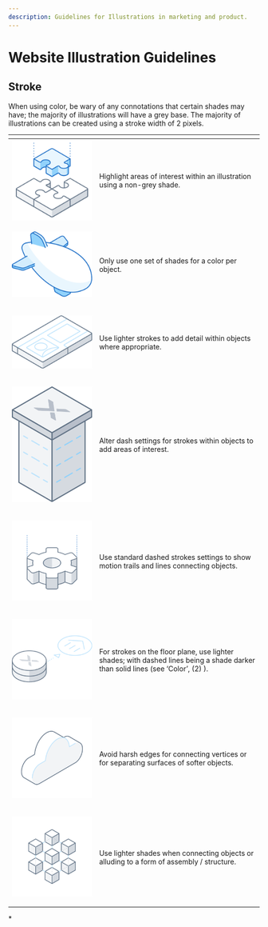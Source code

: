 ```yaml
---
description: Guidelines for Illustrations in marketing and product.
---
```


# Website Illustration Guidelines

## ​​Stroke

​​When using color, be wary of any connotations that certain shades may have; the majority of illustrations will have a grey base. The majority of illustrations can be created using a stroke width of 2 pixels.

<table>
  <thead>
    <tr>
      <th style="text-align:left"></th>
      <th style="text-align:left"></th>
    </tr>
  </thead>
  <tbody>
    <tr>
      <td style="text-align:left">
        <img src="../../.gitbook/assets/puzzle.svg" alt/>
      </td>
      <td style="text-align:left">&#x200B;&#x200B;Highlight areas of interest within an illustration using
        a non-grey shade.</td>
    </tr>
    <tr>
      <td style="text-align:left">
        <p></p>
        <p>
          <img src="../../.gitbook/assets/illustration-guideline-2.svg" alt="Only use one set of shades for a color per object."
          />
        </p>
      </td>
      <td style="text-align:left">Only use one set of shades for a color per object.</td>
    </tr>
    <tr>
      <td style="text-align:left">
        <p></p>
        <p>
          <img src="../../.gitbook/assets/illustration-guideline-3.svg" alt/>
        </p>
      </td>
      <td style="text-align:left">&#x200B;&#x200B;Use lighter strokes to add detail within objects where
        appropriate.</td>
    </tr>
    <tr>
      <td style="text-align:left">
        <p></p>
        <p>
          <img src="../../.gitbook/assets/illustration-guideline-4.svg" alt/>
        </p>
      </td>
      <td style="text-align:left">Alter dash settings for strokes within objects to add areas of interest.</td>
    </tr>
    <tr>
      <td style="text-align:left">
        <p></p>
        <p>
          <img src="../../.gitbook/assets/illustration-guideline-6.svg" alt/>
        </p>
      </td>
      <td style="text-align:left">Use standard dashed strokes settings to show motion trails and lines connecting
        objects.</td>
    </tr>
    <tr>
      <td style="text-align:left">
        <p></p>
        <p>
          <img src="../../.gitbook/assets/illustration-guideline-5.svg" alt/>
        </p>
      </td>
      <td style="text-align:left">For strokes on the floor plane, use lighter shades; with dashed lines
        being a shade darker than solid lines (see &#x2018;Color&#x2019;, (2) ).</td>
    </tr>
    <tr>
      <td style="text-align:left">
        <p></p>
        <p>
          <img src="../../.gitbook/assets/illustration-guideline-7.svg" alt/>
        </p>
      </td>
      <td style="text-align:left">Avoid harsh edges for connecting vertices or for separating surfaces of
        softer objects.</td>
    </tr>
    <tr>
      <td style="text-align:left">
        <p></p>
        <p>
          <img src="../../.gitbook/assets/illustration-guideline-8.svg" alt/>
        </p>
      </td>
      <td style="text-align:left">Use lighter shades when connecting objects or alluding to a form of assembly
        / structure.</td>
    </tr>
  </tbody>
</table>* 






